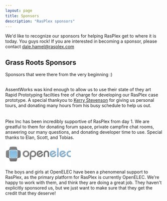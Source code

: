 ```yaml
---
layout: page 
title: Sponsors
description: "RasPlex sponsors"
---
```


We'd like to recognize our sponsors for helping RasPlex get to where it is today. You guys rock! If you are interested in becoming a sponsor, please contact dale.hamel@rasplex.com

## Grass Roots Sponsors

Sponsors that were there from the very beginning :)

<div class="row-fluid">
  <div class="span4"><a href="http://assentworks.ca/" target="_blank"><img src="/images/assent-works-alpha.png" alt="" /></a></div>
  <div class="span8">AssentWorks was kind enough to allow us to use their state of they art Rapid Prototyping facilties free of charge for developing our RasPlex case prototype. A special thankyou to <a href="http://fabbaloo.com/">Kerry Stevenson</a> for giving us personal tours, and donating many hours from his busy schedule to help us out.</div>
</div>

<div class="row-fluid"> </div>
  <div class="row-fluid">
  <div class="span4"><a href="http://www.plexapp.com/" target="_blank"><img src="/images/plex-small.png" alt="" /></a></div>
  <div class="span8">Plex Inc has been incredibly supportive of RasPlex from day 1. We are greatful to them for donating forum space, private campfire chat rooms, answering our many questions, and donating developer time to use. Special thanks to Elan, Scott, and Tobias.</div>
</div>

<div class="row-fluid">
  <div class="span4"><a href="http://openelec.tv/"><img src="/images/openelec_logo.png" alt="" /></a></div>
  <div class="span8">The boys and girls at OpenELEC have been a phenomenal support to RasPlex, as the primary platform for RasPlex is currently OpenELEC. We're happy to work with them, and think they are doing a great job. They haven't explicitly sponsored us, but we just want to make sure that they get the credit that they deserve!</div>
</div>
